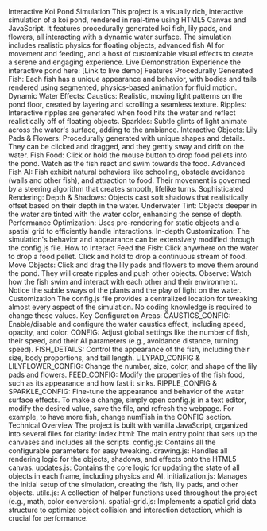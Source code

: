 Interactive Koi Pond Simulation
This project is a visually rich, interactive simulation of a koi pond, rendered in real-time using HTML5 Canvas and JavaScript. It features procedurally generated koi fish, lily pads, and flowers, all interacting with a dynamic water surface. The simulation includes realistic physics for floating objects, advanced fish AI for movement and feeding, and a host of customizable visual effects to create a serene and engaging experience.
Live Demonstration
Experience the interactive pond here: [Link to live demo]
Features
Procedurally Generated Fish: Each fish has a unique appearance and behavior, with bodies and tails rendered using segmented, physics-based animation for fluid motion.
Dynamic Water Effects:
Caustics: Realistic, moving light patterns on the pond floor, created by layering and scrolling a seamless texture.
Ripples: Interactive ripples are generated when food hits the water and reflect realistically off of floating objects.
Sparkles: Subtle glints of light animate across the water's surface, adding to the ambiance.
Interactive Objects:
Lily Pads & Flowers: Procedurally generated with unique shapes and details. They can be clicked and dragged, and they gently sway and drift on the water.
Fish Food: Click or hold the mouse button to drop food pellets into the pond. Watch as the fish react and swim towards the food.
Advanced Fish AI:
Fish exhibit natural behaviors like schooling, obstacle avoidance (walls and other fish), and attraction to food.
Their movement is governed by a steering algorithm that creates smooth, lifelike turns.
Sophisticated Rendering:
Depth & Shadows: Objects cast soft shadows that realistically offset based on their depth in the water.
Underwater Tint: Objects deeper in the water are tinted with the water color, enhancing the sense of depth.
Performance Optimization: Uses pre-rendering for static objects and a spatial grid to efficiently handle interactions.
In-depth Customization: The simulation's behavior and appearance can be extensively modified through the config.js file.
How to Interact
Feed the Fish: Click anywhere on the water to drop a food pellet. Click and hold to drop a continuous stream of food.
Move Objects: Click and drag the lily pads and flowers to move them around the pond. They will create ripples and push other objects.
Observe: Watch how the fish swim and interact with each other and their environment. Notice the subtle sways of the plants and the play of light on the water.
Customization
The config.js file provides a centralized location for tweaking almost every aspect of the simulation. No coding knowledge is required to change these values.
Key Configuration Areas:
CAUSTICS_CONFIG: Enable/disable and configure the water caustics effect, including speed, opacity, and color.
CONFIG: Adjust global settings like the number of fish, their speed, and their AI parameters (e.g., avoidance distance, turning speed).
FISH_DETAILS: Control the appearance of the fish, including their size, body proportions, and tail length.
LILYPAD_CONFIG & LILYFLOWER_CONFIG: Change the number, size, color, and shape of the lily pads and flowers.
FEED_CONFIG: Modify the properties of the fish food, such as its appearance and how fast it sinks.
RIPPLE_CONFIG & SPARKLE_CONFIG: Fine-tune the appearance and behavior of the water surface effects.
To make a change, simply open config.js in a text editor, modify the desired value, save the file, and refresh the webpage. For example, to have more fish, change numFish in the CONFIG section.
Technical Overview
The project is built with vanilla JavaScript, organized into several files for clarity:
index.html: The main entry point that sets up the canvases and includes all the scripts.
config.js: Contains all the configurable parameters for easy tweaking.
drawing.js: Handles all rendering logic for the objects, shadows, and effects onto the HTML5 canvas.
updates.js: Contains the core logic for updating the state of all objects in each frame, including physics and AI.
initialization.js: Manages the initial setup of the simulation, creating the fish, lily pads, and other objects.
utils.js: A collection of helper functions used throughout the project (e.g., math, color conversion).
spatial-grid.js: Implements a spatial grid data structure to optimize object collision and interaction detection, which is crucial for performance.
